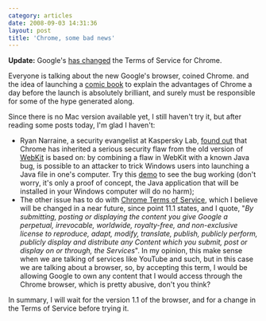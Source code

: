 ```yaml
---
category: articles
date: 2008-09-03 14:31:36
layout: post
title: 'Chrome, some bad news'
---
```


<p><strong>Update:</strong> Google's <a href="http://googleblog.blogspot.com/2008/09/update-to-google-chromes-terms-of.html">has changed</a> the Terms of Service for Chrome.</p>

<p>Everyone is talking about the new Google's browser, coined Chrome. and the idea of launching a <a href="http://www.google.com/googlebooks/chrome/index.html">comic book</a> to explain the advantages of Chrome a day before the launch is absolutely brilliant, and surely must be responsible for some of the hype generated along.</p>

<p>Since there is no Mac version available yet, I still haven't try it, but after reading some posts today, I'm glad I haven't:</p>

<ul><li>Ryan Narraine, a security evangelist at Kaspersky Lab, <a href="http://blogs.zdnet.com/security/?p=1843">found out</a> that Chrome has inherited a serious security flaw from the old version of <a href="http://webkit.org">WebKit</a> is based on: by combining a flaw in WebKit with a known Java bug, is possible to an attacker to trick Windows users into launching a Java file in one's computer. Try this <a href="http://raffon.net/research/google/chrome/carpet.html">demo</a> to see the bug working (don't worry, it's only a proof of concept, the Java application that will be installed in your Windows computer will do no harm);</li><li>The other issue has to do with <a href="http://www.google.com/chrome/eula.html">Chrome Terms of Service</a>, which I believe will be changed in a near future, since point 11.1 states, and I quote, "<i>By submitting, posting or displaying the content you give Google a perpetual, irrevocable, worldwide, royalty-free, and non-exclusive license to reproduce, adapt, modify, translate, publish, publicly perform, publicly display and distribute any Content which you submit, post or display on or through, the Services</i>". In my opinion, this make sense when we are talking of services like YouTube and such, but in this case we are talking about a browser, so, by accepting this term, I would be allowing Google to own any content that I would access through the Chrome browser, which is pretty abusive, don't you think?</li></ul><p>In summary, I will wait for the version 1.1 of the browser, and for a change in the Terms of Service before trying it.</p>
